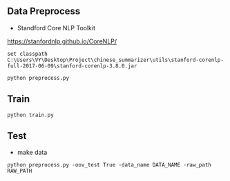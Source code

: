 ## Data Preprocess

* Standford Core NLP Toolkit

https://stanfordnlp.github.io/CoreNLP/

`set classpath C:\Users\VY\Desktop\Project\chinese_summarizer\utils\stanford-corenlp-full-2017-06-09\stanford-corenlp-3.8.0.jar`

`python preprocess.py`

## Train

`python train.py`

## Test
* make data

`python preprocess.py -oov_test True -data_name DATA_NAME -raw_path RAW_PATH`
